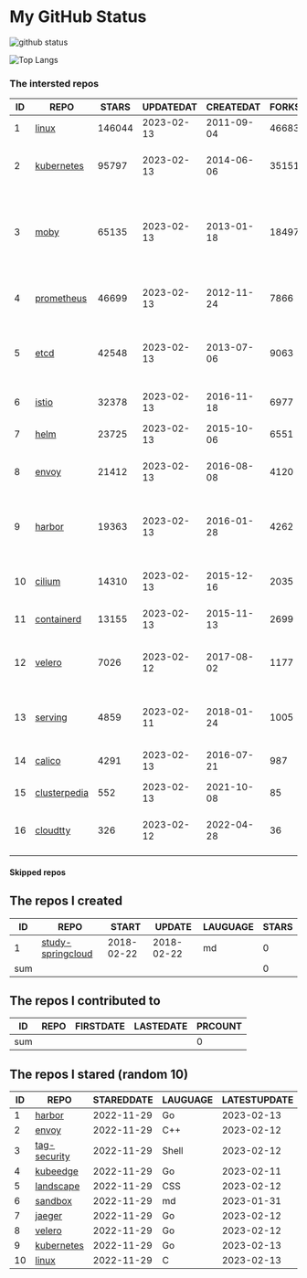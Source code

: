 # My GitHub Status

<img src="https://github-readme-stats-1.yihong0618.vercel.app/api?username=daoqingniu&show_icons=true&&&hide_title=true&count_private=true" alt="github status" />

![Top Langs](https://github-readme-stats-1.yihong0618.vercel.app/api/top-langs/?username=daoqingniu&layout=compact)

<!--START_SECTION:github_repos-->
### The intersted repos
| ID |                              REPO                               | STARS  | UPDATEDAT  | CREATEDAT  | FORKSCOUNT |                                              DESCRIPTIONS                                              |
|----|-----------------------------------------------------------------|--------|------------|------------|------------|--------------------------------------------------------------------------------------------------------|
|  1 | [linux](https://github.com/torvalds/linux)                      | 146044 | 2023-02-13 | 2011-09-04 |      46683 | Linux kernel source tree                                                                               |
|  2 | [kubernetes](https://github.com/kubernetes/kubernetes)          |  95797 | 2023-02-13 | 2014-06-06 |      35151 | Production-Grade Container Scheduling and Management                                                   |
|  3 | [moby](https://github.com/moby/moby)                            |  65135 | 2023-02-13 | 2013-01-18 |      18497 | Moby Project - a collaborative project for the container ecosystem to assemble container-based systems |
|  4 | [prometheus](https://github.com/prometheus/prometheus)          |  46699 | 2023-02-13 | 2012-11-24 |       7866 | The Prometheus monitoring system and time series database.                                             |
|  5 | [etcd](https://github.com/etcd-io/etcd)                         |  42548 | 2023-02-13 | 2013-07-06 |       9063 | Distributed reliable key-value store for the most critical data of a distributed system                |
|  6 | [istio](https://github.com/istio/istio)                         |  32378 | 2023-02-13 | 2016-11-18 |       6977 | Connect, secure, control, and observe services.                                                        |
|  7 | [helm](https://github.com/helm/helm)                            |  23725 | 2023-02-13 | 2015-10-06 |       6551 | The Kubernetes Package Manager                                                                         |
|  8 | [envoy](https://github.com/envoyproxy/envoy)                    |  21412 | 2023-02-13 | 2016-08-08 |       4120 | Cloud-native high-performance edge/middle/service proxy                                                |
|  9 | [harbor](https://github.com/goharbor/harbor)                    |  19363 | 2023-02-13 | 2016-01-28 |       4262 | An open source trusted cloud native registry project that stores, signs, and scans content.            |
| 10 | [cilium](https://github.com/cilium/cilium)                      |  14310 | 2023-02-13 | 2015-12-16 |       2035 | eBPF-based Networking, Security, and Observability                                                     |
| 11 | [containerd](https://github.com/containerd/containerd)          |  13155 | 2023-02-13 | 2015-11-13 |       2699 | An open and reliable container runtime                                                                 |
| 12 | [velero](https://github.com/vmware-tanzu/velero)                |   7026 | 2023-02-12 | 2017-08-02 |       1177 | Backup and migrate Kubernetes applications and their persistent volumes                                |
| 13 | [serving](https://github.com/knative/serving)                   |   4859 | 2023-02-11 | 2018-01-24 |       1005 | Kubernetes-based, scale-to-zero, request-driven compute                                                |
| 14 | [calico](https://github.com/projectcalico/calico)               |   4291 | 2023-02-13 | 2016-07-21 |        987 | Cloud native networking and network security                                                           |
| 15 | [clusterpedia](https://github.com/clusterpedia-io/clusterpedia) |    552 | 2023-02-13 | 2021-10-08 |         85 | The Encyclopedia of Kubernetes clusters                                                                |
| 16 | [cloudtty](https://github.com/cloudtty/cloudtty)                |    326 | 2023-02-12 | 2022-04-28 |         36 | A Friendly Kubernetes CloudShell (Web Terminal) !                                                      |



#### Skipped repos
<!--END_SECTION:github_repos-->

<!--START_SECTION:my_github-->
## The repos I created
| ID  |                                 REPO                                 |   START    |   UPDATE   | LAUGUAGE | STARS |
|-----|----------------------------------------------------------------------|------------|------------|----------|-------|
|   1 | [study-springcloud](https://github.com/daoqingniu/study-springcloud) | 2018-02-22 | 2018-02-22 | md       |     0 |
| sum |                                                                      |            |            |          |     0 |

## The repos I contributed to
| ID  | REPO | FIRSTDATE | LASTEDATE | PRCOUNT |
|-----|------|-----------|-----------|---------|
| sum |      |           |           |       0 |

## The repos I stared (random 10)
| ID |                          REPO                          | STAREDDATE | LAUGUAGE | LATESTUPDATE |
|----|--------------------------------------------------------|------------|----------|--------------|
|  1 | [harbor](https://github.com/goharbor/harbor)           | 2022-11-29 | Go       | 2023-02-13   |
|  2 | [envoy](https://github.com/envoyproxy/envoy)           | 2022-11-29 | C++      | 2023-02-12   |
|  3 | [tag-security](https://github.com/cncf/tag-security)   | 2022-11-29 | Shell    | 2023-02-12   |
|  4 | [kubeedge](https://github.com/kubeedge/kubeedge)       | 2022-11-29 | Go       | 2023-02-11   |
|  5 | [landscape](https://github.com/cncf/landscape)         | 2022-11-29 | CSS      | 2023-02-12   |
|  6 | [sandbox](https://github.com/cncf/sandbox)             | 2022-11-29 | md       | 2023-01-31   |
|  7 | [jaeger](https://github.com/jaegertracing/jaeger)      | 2022-11-29 | Go       | 2023-02-12   |
|  8 | [velero](https://github.com/vmware-tanzu/velero)       | 2022-11-29 | Go       | 2023-02-12   |
|  9 | [kubernetes](https://github.com/kubernetes/kubernetes) | 2022-11-29 | Go       | 2023-02-13   |
| 10 | [linux](https://github.com/torvalds/linux)             | 2022-11-29 | C        | 2023-02-13   |

<!--END_SECTION:my_github-->

